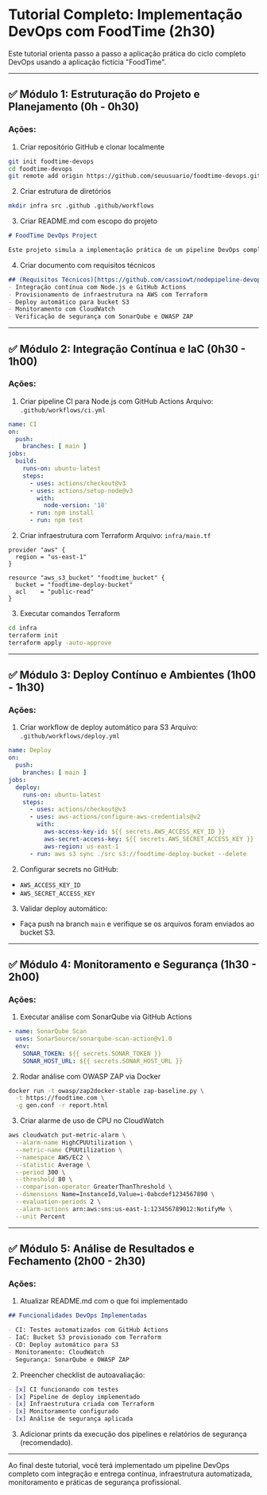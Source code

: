 # Tutorial Completo: Implementação DevOps com FoodTime (2h30)

Este tutorial orienta passo a passo a aplicação prática do ciclo completo DevOps usando a aplicação fictícia "FoodTime".

---

## ✅ Módulo 1: Estruturação do Projeto e Planejamento (0h - 0h30)

### Ações:
1. Criar repositório GitHub e clonar localmente
```bash
git init foodtime-devops
cd foodtime-devops
git remote add origin https://github.com/seuusuario/foodtime-devops.git
```

2. Criar estrutura de diretórios
```bash
mkdir infra src .github .github/workflows
```

3. Criar README.md com escopo do projeto
```markdown
# FoodTime DevOps Project

Este projeto simula a implementação prática de um pipeline DevOps completo para uma aplicação fictícia de delivery. O foco é CI/CD, IaC, monitoramento e segurança.
```

4. Criar documento com requisitos técnicos
```markdown
## (Requisitos Técnicos)[https://github.com/cassiowt/nodepipeline-devops/blob/main/docs/tutorialCICD_requisitosTecnicos.md/]
- Integração contínua com Node.js e GitHub Actions
- Provisionamento de infraestrutura na AWS com Terraform
- Deploy automático para bucket S3
- Monitoramento com CloudWatch
- Verificação de segurança com SonarQube e OWASP ZAP
```

---

## ✅ Módulo 2: Integração Contínua e IaC (0h30 - 1h00)

### Ações:
1. Criar pipeline CI para Node.js com GitHub Actions
Arquivo: `.github/workflows/ci.yml`
```yaml
name: CI
on:
  push:
    branches: [ main ]
jobs:
  build:
    runs-on: ubuntu-latest
    steps:
      - uses: actions/checkout@v3
      - uses: actions/setup-node@v3
        with:
          node-version: '18'
      - run: npm install
      - run: npm test
```

2. Criar infraestrutura com Terraform
Arquivo: `infra/main.tf`
```hcl
provider "aws" {
  region = "us-east-1"
}

resource "aws_s3_bucket" "foodtime_bucket" {
  bucket = "foodtime-deploy-bucket"
  acl    = "public-read"
}
```

3. Executar comandos Terraform
```bash
cd infra
terraform init
terraform apply -auto-approve
```

---

## ✅ Módulo 3: Deploy Contínuo e Ambientes (1h00 - 1h30)

### Ações:
1. Criar workflow de deploy automático para S3
Arquivo: `.github/workflows/deploy.yml`
```yaml
name: Deploy
on:
  push:
    branches: [ main ]
jobs:
  deploy:
    runs-on: ubuntu-latest
    steps:
      - uses: actions/checkout@v3
      - uses: aws-actions/configure-aws-credentials@v2
        with:
          aws-access-key-id: ${{ secrets.AWS_ACCESS_KEY_ID }}
          aws-secret-access-key: ${{ secrets.AWS_SECRET_ACCESS_KEY }}
          aws-region: us-east-1
      - run: aws s3 sync ./src s3://foodtime-deploy-bucket --delete
```

2. Configurar secrets no GitHub:
- `AWS_ACCESS_KEY_ID`
- `AWS_SECRET_ACCESS_KEY`

3. Validar deploy automático:
- Faça push na branch `main` e verifique se os arquivos foram enviados ao bucket S3.

---

## ✅ Módulo 4: Monitoramento e Segurança (1h30 - 2h00)

### Ações:
1. Executar análise com SonarQube via GitHub Actions
```yaml
- name: SonarQube Scan
  uses: SonarSource/sonarqube-scan-action@v1.0
  env:
    SONAR_TOKEN: ${{ secrets.SONAR_TOKEN }}
    SONAR_HOST_URL: ${{ secrets.SONAR_HOST_URL }}
```

2. Rodar análise com OWASP ZAP via Docker
```bash
docker run -t owasp/zap2docker-stable zap-baseline.py \
  -t https://foodtime.com \
  -g gen.conf -r report.html
```

3. Criar alarme de uso de CPU no CloudWatch
```bash
aws cloudwatch put-metric-alarm \
  --alarm-name HighCPUUtilization \
  --metric-name CPUUtilization \
  --namespace AWS/EC2 \
  --statistic Average \
  --period 300 \
  --threshold 80 \
  --comparison-operator GreaterThanThreshold \
  --dimensions Name=InstanceId,Value=i-0abcdef1234567890 \
  --evaluation-periods 2 \
  --alarm-actions arn:aws:sns:us-east-1:123456789012:NotifyMe \
  --unit Percent
```

---

## ✅ Módulo 5: Análise de Resultados e Fechamento (2h00 - 2h30)

### Ações:
1. Atualizar README.md com o que foi implementado
```markdown
## Funcionalidades DevOps Implementadas

- CI: Testes automatizados com GitHub Actions
- IaC: Bucket S3 provisionado com Terraform
- CD: Deploy automático para S3
- Monitoramento: CloudWatch
- Segurança: SonarQube e OWASP ZAP
```

2. Preencher checklist de autoavaliação:
```markdown
- [x] CI funcionando com testes
- [x] Pipeline de deploy implementado
- [x] Infraestrutura criada com Terraform
- [x] Monitoramento configurado
- [x] Análise de segurança aplicada
```

3. Adicionar prints da execução dos pipelines e relatórios de segurança (recomendado).

---

Ao final deste tutorial, você terá implementado um pipeline DevOps completo com integração e entrega contínua, infraestrutura automatizada, monitoramento e práticas de segurança profissional.
